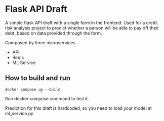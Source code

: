 # Flask API Draft

A simple flask API draft with a single form in the frontend.
Used for a credit risk analysis project to predict whether a person will be able to pay off their debt, based on data provided through the form.

Composed by three microservices:
* API
* Redis
* ML Service

## How to build and run
    docker compose up --build

Run docker compose command to test it.

Prediction for this draft is hardcoded, so you need to load your model at ml_service.py